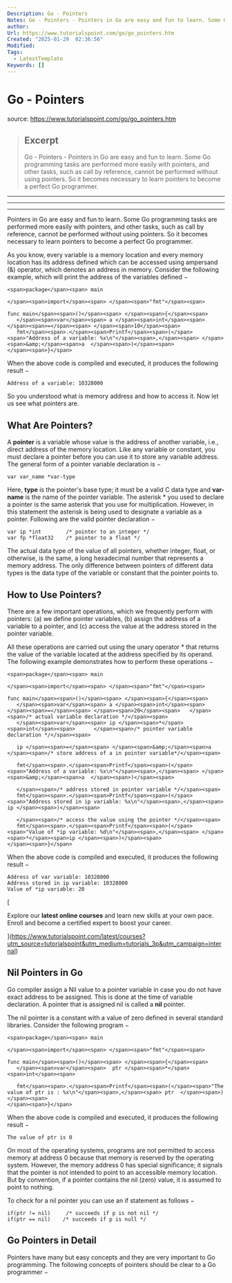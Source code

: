 ```yaml
---
Description: Go - Pointers
Notes: Go - Pointers - Pointers in Go are easy and fun to learn. Some Go programming tasks are performed more easily with pointers, and other tasks, such as call by reference, cannot be performed without using pointers. So it becomes necessary to learn pointers to become a perfect Go programmer.
author: 
Url: https://www.tutorialspoint.com/go/go_pointers.htm
Created: "2025-01-29  02:36:56"
Modified: 
Tags:
  - LatextTemplate
Keywords: []
---
```


# Go - Pointers

source: https://www.tutorialspoint.com/go/go_pointers.htm

> ## Excerpt
> Go - Pointers - Pointers in Go are easy and fun to learn. Some Go programming tasks are performed more easily with pointers, and other tasks, such as call by reference, cannot be performed without using pointers. So it becomes necessary to learn pointers to become a perfect Go programmer.

---
___

___

Pointers in Go are easy and fun to learn. Some Go programming tasks are performed more easily with pointers, and other tasks, such as call by reference, cannot be performed without using pointers. So it becomes necessary to learn pointers to become a perfect Go programmer.

As you know, every variable is a memory location and every memory location has its address defined which can be accessed using ampersand (&) operator, which denotes an address in memory. Consider the following example, which will print the address of the variables defined −

```
<span>package</span><span> main

</span><span>import</span><span> </span><span>"fmt"</span><span>

func main</span><span>()</span><span> </span><span>{</span><span>
   </span><span>var</span><span> a </span><span>int</span><span> </span><span>=</span><span> </span><span>10</span><span>   
   fmt</span><span>.</span><span>Printf</span><span>(</span><span>"Address of a variable: %x\n"</span><span>,</span><span> </span><span>&amp;</span><span>a  </span><span>)</span><span>
</span><span>}</span>
```

When the above code is compiled and executed, it produces the following result −

```
Address of a variable: 10328000
```

So you understood what is memory address and how to access it. Now let us see what pointers are.

## What Are Pointers?

A **pointer** is a variable whose value is the address of another variable, i.e., direct address of the memory location. Like any variable or constant, you must declare a pointer before you can use it to store any variable address. The general form of a pointer variable declaration is −

```
var var_name *var-type
```

Here, **type** is the pointer's base type; it must be a valid C data type and **var-name** is the name of the pointer variable. The asterisk \* you used to declare a pointer is the same asterisk that you use for multiplication. However, in this statement the asterisk is being used to designate a variable as a pointer. Following are the valid pointer declaration −

```
var ip *int        /* pointer to an integer */
var fp *float32    /* pointer to a float */
```

The actual data type of the value of all pointers, whether integer, float, or otherwise, is the same, a long hexadecimal number that represents a memory address. The only difference between pointers of different data types is the data type of the variable or constant that the pointer points to.

## How to Use Pointers?

There are a few important operations, which we frequently perform with pointers: (a) we define pointer variables, (b) assign the address of a variable to a pointer, and (c) access the value at the address stored in the pointer variable.

All these operations are carried out using the unary operator \* that returns the value of the variable located at the address specified by its operand. The following example demonstrates how to perform these operations −

```
<span>package</span><span> main

</span><span>import</span><span> </span><span>"fmt"</span><span>

func main</span><span>()</span><span> </span><span>{</span><span>
   </span><span>var</span><span> a </span><span>int</span><span> </span><span>=</span><span> </span><span>20</span><span>   </span><span>/* actual variable declaration */</span><span>
   </span><span>var</span><span> ip </span><span>*</span><span>int</span><span>      </span><span>/* pointer variable declaration */</span><span>

   ip </span><span>=</span><span> </span><span>&amp;</span><span>a  </span><span>/* store address of a in pointer variable*/</span><span>

   fmt</span><span>.</span><span>Printf</span><span>(</span><span>"Address of a variable: %x\n"</span><span>,</span><span> </span><span>&amp;</span><span>a  </span><span>)</span><span>

   </span><span>/* address stored in pointer variable */</span><span>
   fmt</span><span>.</span><span>Printf</span><span>(</span><span>"Address stored in ip variable: %x\n"</span><span>,</span><span> ip </span><span>)</span><span>

   </span><span>/* access the value using the pointer */</span><span>
   fmt</span><span>.</span><span>Printf</span><span>(</span><span>"Value of *ip variable: %d\n"</span><span>,</span><span> </span><span>*</span><span>ip </span><span>)</span><span>
</span><span>}</span>
```

When the above code is compiled and executed, it produces the following result −

```
Address of var variable: 10328000
Address stored in ip variable: 10328000
Value of *ip variable: 20
```

[

Explore our **latest online courses** and learn new skills at your own pace. Enroll and become a certified expert to boost your career.

](https://www.tutorialspoint.com/latest/courses?utm_source=tutorialspoint&utm_medium=tutorials_3p&utm_campaign=internal)

## Nil Pointers in Go

Go compiler assign a Nil value to a pointer variable in case you do not have exact address to be assigned. This is done at the time of variable declaration. A pointer that is assigned nil is called a **nil** pointer.

The nil pointer is a constant with a value of zero defined in several standard libraries. Consider the following program −

```
<span>package</span><span> main

</span><span>import</span><span> </span><span>"fmt"</span><span>

func main</span><span>()</span><span> </span><span>{</span><span>
   </span><span>var</span><span>  ptr </span><span>*</span><span>int</span><span>

   fmt</span><span>.</span><span>Printf</span><span>(</span><span>"The value of ptr is : %x\n"</span><span>,</span><span> ptr  </span><span>)</span><span>
</span><span>}</span>
```

When the above code is compiled and executed, it produces the following result −

```
The value of ptr is 0
```

On most of the operating systems, programs are not permitted to access memory at address 0 because that memory is reserved by the operating system. However, the memory address 0 has special significance; it signals that the pointer is not intended to point to an accessible memory location. But by convention, if a pointer contains the nil (zero) value, it is assumed to point to nothing.

To check for a nil pointer you can use an if statement as follows −

```
if(ptr != nil)     /* succeeds if p is not nil */
if(ptr == nil)    /* succeeds if p is null */
```

## Go Pointers in Detail

Pointers have many but easy concepts and they are very important to Go programming. The following concepts of pointers should be clear to a Go programmer −
